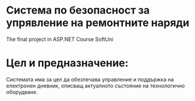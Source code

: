 # Система  по безопасност за упрявление на  ремонтните наряди
The final project in ASP.NET Course SoftUni



# Цел и предназначение:

Системата има за цел да обезпечава управление и поддържка на електронен дневник, описващ актуалното състояние на технологично оборудване.
